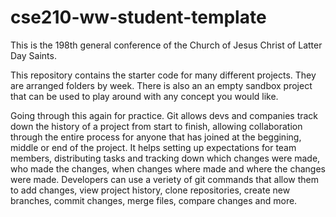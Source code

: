 # cse210-ww-student-template
This is the 198th general conference of the Church of Jesus Christ of Latter Day Saints.

This repository contains the starter code for many different projects. They are arranged folders by week. There is also an an empty sandbox project that can be used to play around with any concept you would like.

Going through this again for practice.
Git allows devs and companies track down the history of a project from start to finish, allowing collaboration through the entire process for anyone that has joined at the beggining, middle or end of the project. It helps setting up expectations for team members, distributing tasks and tracking down which changes were made, who made the changes, when changes where made and where the changes were made. 
Developers can use a veriety of git commands that allow them to add changes, view project history, clone repositories, create new branches, commit changes, merge files, compare changes and more.